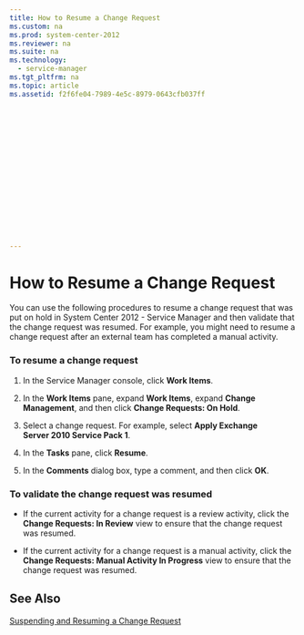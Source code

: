 ```yaml
---
title: How to Resume a Change Request
ms.custom: na
ms.prod: system-center-2012
ms.reviewer: na
ms.suite: na
ms.technology: 
  - service-manager
ms.tgt_pltfrm: na
ms.topic: article
ms.assetid: f2f6fe04-7989-4e5c-8979-0643cfb037ff


















---
```

# How to Resume a Change Request
You can use the following procedures to resume a change request that was put on hold in System Center 2012 - Service Manager and then validate that the change request was resumed. For example, you might need to resume a change request after an external team has completed a manual activity.  
  
### To resume a change request  
  
1.  In the Service Manager console, click **Work Items**.  
  
2.  In the **Work Items** pane, expand **Work Items**, expand **Change Management**, and then click **Change Requests: On Hold**.  
  
3.  Select a change request. For example, select **Apply Exchange Server 2010 Service Pack 1**.  
  
4.  In the **Tasks** pane, click **Resume**.  
  
5.  In the **Comments** dialog box, type a comment, and then click **OK**.  
  
### To validate the change request was resumed  
  
-   If the current activity for a change request is a review activity, click the **Change Requests: In Review** view to ensure that the change request was resumed.  
  
-   If the current activity for a change request is a manual activity, click the **Change Requests: Manual Activity In Progress** view to ensure that the change request was resumed.  
  
## See Also  
 [Suspending and Resuming a Change Request](../../../sm/manage/operate/Suspending-and-Resuming-a-Change-Request.md)
